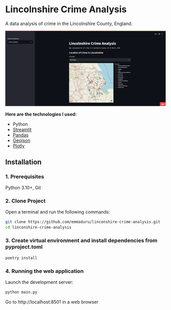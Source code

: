 # Lincolnshire Crime Analysis
A data analysis of crime in the Lincolnshire County, England.

![](web_app_screenshot.PNG)
<br>

**Here are the technologies I used:**
- Python
- [Streamlit](https://streamlit.io/)
- [Pandas](https://pandas.pydata.org/)
- [Geojson](https://pypi.org/project/geojson/)
- [Plotly](https://plotly.com/)

## Installation
### 1. Prerequisites
Python 3.10+, Git

### 2. Clone Project
Open a terminal and run the following commands:
```bash
git clone https://github.com/emmaduru/linconshire-crime-analysis.git
cd linconshire-crime-analysis
```

### 3. Create virtual environment and install dependencies from pyproject.toml
```bash
poetry install
```


### 4. Running the web application
Launch the development server:

```bash
python main.py
```

Go to http://localhost:8501 in a web browser
